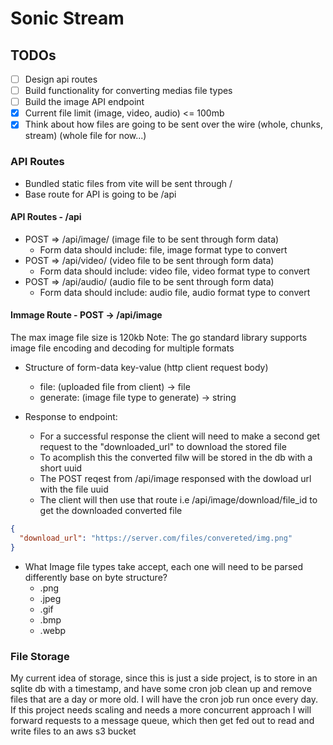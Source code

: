 # Sonic Stream

## TODOs

- [ ] Design api routes
- [ ] Build functionality for converting medias file types
- [ ] Build the image API endpoint
- [x] Current file limit (image, video, audio) <= 100mb
- [x] Think about how files are going to be sent over the wire (whole, chunks, stream) (whole file for now...)

### API Routes

- Bundled static files from vite will be sent through /
- Base route for API is going to be /api

#### API Routes - /api

- POST => /api/image/ (image file to be sent through form data)
  - Form data should include: file, image format type to convert
- POST => /api/video/ (video file to be sent through form data)
  - Form data should include: video file, video format type to convert
- POST => /api/audio/ (audio file to be sent through form data)
  - Form data should include: audio file, audio format type to convert

#### Immage Route - POST -> /api/image

The max image file size is 120kb
Note: The go standard library supports image file encoding and decoding for multiple formats

- Structure of form-data key-value (http client request body)

  - file: (uploaded file from client) -> file
  - generate: (image file type to generate) -> string

- Response to endpoint:
  - For a successful response the client will need to make a second get request to the "downloaded_url" to download the stored file
  - To acomplish this the converted filw will be stored in the db with a short uuid
  - The POST reqest from /api/image responsed with the dowload url with the file uuid
  - The client will then use that route i.e /api/image/download/file_id to get the downloaded converted file

```json
{
  "download_url": "https://server.com/files/convereted/img.png"
}
```

- What Image file types take accept, each one will need to be parsed differently base on byte structure?
  - .png
  - .jpeg
  - .gif
  - .bmp
  - .webp

### File Storage

My current idea of storage, since this is just a side project, is to store in an sqlite db with a timestamp, and have some cron job clean up and remove files that are a day or more old. I will have the cron job run once every day. If this project needs scaling and needs a more concurrent approach I will forward requests to a message queue, which then get fed out to read and write files to an aws s3 bucket
